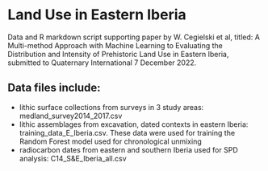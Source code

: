 # Land Use in Eastern Iberia
Data and R markdown script supporting paper by W. Cegielski et al, titled: A Multi-method Approach with Machine Learning to Evaluating the Distribution and Intensity of Prehistoric Land Use in Eastern Iberia, submitted to Quaternary International 7 December 2022. 

## Data files include:
* lithic surface collections from surveys in 3 study areas: medland_survey2014_2017.csv
* lithic assemblages from excavation, dated contexts in eastern Iberia: training_data_E_Iberia.csv. These data were used for training the Random Forest model used for chronological unmixing
* radiocarbon dates from eastern and southern Iberia used for SPD analysis: C14_S&E_Iberia_all.csv 

